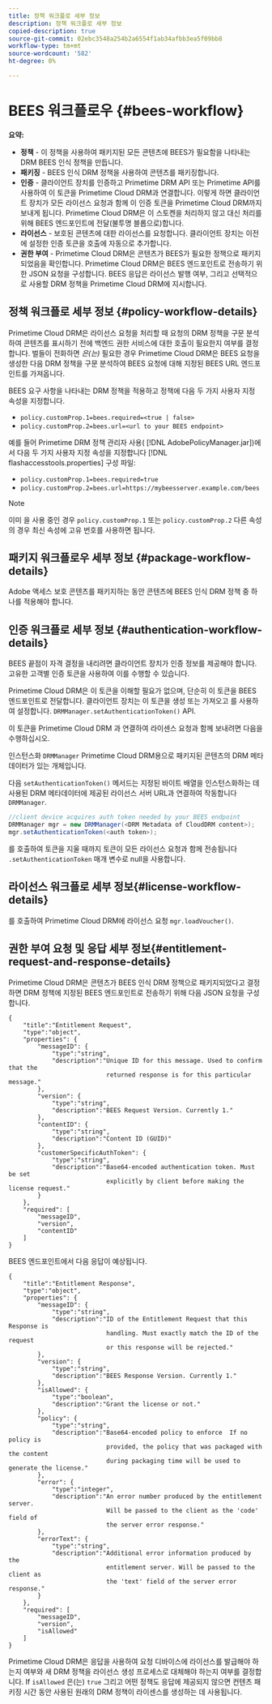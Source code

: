 ```yaml
---
title: 정책 워크플로 세부 정보
description: 정책 워크플로 세부 정보
copied-description: true
source-git-commit: 02ebc3548a254b2a6554f1ab34afbb3ea5f09bb8
workflow-type: tm+mt
source-wordcount: '582'
ht-degree: 0%

---
```


# BEES 워크플로우 {#bees-workflow}

**요약:**

* **정책** - 이 정책을 사용하여 패키지된 모든 콘텐츠에 BEES가 필요함을 나타내는 DRM BEES 인식 정책을 만듭니다.
* **패키징** - BEES 인식 DRM 정책을 사용하여 콘텐츠를 패키징합니다.
* **인증** - 클라이언트 장치를 인증하고 Primetime DRM API 또는 Primetime API를 사용하여 이 토큰을 Primetime Cloud DRM과 연결합니다. 이렇게 하면 클라이언트 장치가 모든 라이선스 요청과 함께 이 인증 토큰을 Primetime Cloud DRM까지 보내게 됩니다. Primetime Cloud DRM은 이 스토켄을 처리하지 않고 대신 처리를 위해 BEES 엔드포인트에 전달(불투명 블롭으로)합니다.
* **라이선스** - 보호된 콘텐츠에 대한 라이선스를 요청합니다. 클라이언트 장치는 이전에 설정한 인증 토큰을 호출에 자동으로 추가합니다.
* **권한 부여** - Primetime Cloud DRM은 콘텐츠가 BEES가 필요한 정책으로 패키지되었음을 확인합니다. Primetime Cloud DRM은 BEES 엔드포인트로 전송하기 위한 JSON 요청을 구성합니다. BEES 응답은 라이선스 발행 여부, 그리고 선택적으로 사용할 DRM 정책을 Primetime Cloud DRM에 지시합니다.

## 정책 워크플로 세부 정보 {#policy-workflow-details}

Primetime Cloud DRM은 라이선스 요청을 처리할 때 요청의 DRM 정책을 구문 분석하여 콘텐츠를 표시하기 전에 백엔드 권한 서비스에 대한 호출이 필요한지 여부를 결정합니다. 벌들이 전화하면 *은(는)* 필요한 경우 Primetime Cloud DRM은 BEES 요청을 생성한 다음 DRM 정책을 구문 분석하여 BEES 요청에 대해 지정된 BEES URL 엔드포인트를 가져옵니다.

BEES 요구 사항을 나타내는 DRM 정책을 적용하고 정책에 다음 두 가지 사용자 지정 속성을 지정합니다.

* `policy.customProp.1=bees.required=<true | false>`
* `policy.customProp.2=bees.url=<url to your BEES endpoint>`

<!--<a id="example_F617FC49A4824C0CB234C92E57D876D3"></a>-->

예를 들어 Primetime DRM 정책 관리자 사용( [!DNL AdobePolicyManager.jar])에서 다음 두 가지 사용자 지정 속성을 지정합니다 [!DNL flashaccesstools.properties] 구성 파일:

* `policy.customProp.1=bees.required=true`
* `policy.customProp.2=bees.url=https://mybeesserver.example.com/bees`

>[!NOTE]
>
>이미 을 사용 중인 경우 `policy.customProp.1` 또는 `policy.customProp.2` 다른 속성의 경우 최신 속성에 고유 번호를 사용하면 됩니다.

## 패키지 워크플로우 세부 정보 {#package-workflow-details}

Adobe 액세스 보호 콘텐츠를 패키지하는 동안 콘텐츠에 BEES 인식 DRM 정책 중 하나를 적용해야 합니다.

## 인증 워크플로 세부 정보 {#authentication-workflow-details}

BEES 끝점이 자격 결정을 내리려면 클라이언트 장치가 인증 정보를 제공해야 합니다. 고유한 고객별 인증 토큰을 사용하여 이를 수행할 수 있습니다.

Primetime Cloud DRM은 이 토큰을 이해할 필요가 없으며, 단순히 이 토큰을 BEES 엔드포인트로 전달합니다. 클라이언트 장치는 이 토큰을 생성 또는 가져오고 를 사용하여 설정합니다. `DRMManager.setAuthenticationToken()` API.

이 토큰을 Primetime Cloud DRM 과 연결하여 라이센스 요청과 함께 보내려면 다음을 수행하십시오.

인스턴스화 `DRMManager` Primetime Cloud DRM용으로 패키지된 콘텐츠의 DRM 메타데이터가 있는 개체입니다.

다음 `setAuthenticationToken()` 메서드는 지정된 바이트 배열을 인스턴스화하는 데 사용된 DRM 메타데이터에 제공된 라이선스 서버 URL과 연결하여 작동합니다 `DRMManager`.

```java
//client device acquires auth token needed by your BEES endpoint  
DRMManager mgr = new DRMManager(<DRM Metadata of CloudDRM content>);  
mgr.setAuthenticationToken(<auth token>);
```

를 호출하여 토큰을 지울 때까지 토큰이 모든 라이선스 요청과 함께 전송됩니다 `.setAuthenticationToken` 매개 변수로 null을 사용합니다.

## 라이선스 워크플로 세부 정보{#license-workflow-details}

를 호출하여 Primetime Cloud DRM에 라이선스 요청 `mgr.loadVoucher()`.

## 권한 부여 요청 및 응답 세부 정보{#entitlement-request-and-response-details}

Primetime Cloud DRM은 콘텐츠가 BEES 인식 DRM 정책으로 패키지되었다고 결정하면 DRM 정책에 지정된 BEES 엔드포인트로 전송하기 위해 다음 JSON 요청을 구성합니다.

```
{
    "title":"Entitlement Request",
    "type":"object",
    "properties": {
        "messageID": {
            "type":"string",
            "description":"Unique ID for this message. Used to confirm that the
                           returned response is for this particular message."
        },
        "version": {
            "type":"string",
            "description":"BEES Request Version. Currently 1."
        },
        "contentID": {
            "type":"string",
            "description":"Content ID (GUID)"
        },
        "customerSpecificAuthToken": {
            "type":"string",
            "description":"Base64-encoded authentication token. Must be set
                           explicitly by client before making the license request."
        }
    },
    "required": [
        "messageID",
        "version",
        "contentID"
    ]
}
```

BEES 엔드포인트에서 다음 응답이 예상됩니다.

```
{
    "title":"Entitlement Response",
    "type":"object",
    "properties": {
        "messageID": {
            "type":"string",
            "description":"ID of the Entitlement Request that this Response is
                           handling. Must exactly match the ID of the request
                           or this response will be rejected."
        },
        "version": {
            "type":"string",
            "description":"BEES Response Version. Currently 1."
        },
        "isAllowed": {
            "type":"boolean",
            "description":"Grant the license or not."
        },
        "policy": {
            "type":"string",
            "description":"Base64-encoded policy to enforce  If no policy is
                           provided, the policy that was packaged with the content
                           during packaging time will be used to generate the license."
        },
        "error": {
            "type":"integer",
            "description":"An error number produced by the entitlement server.
                           Will be passed to the client as the 'code' field of
                           the server error response."
        },
        "errorText": {
            "type":"string",
            "description":"Additional error information produced by the
                           entitlement server. Will be passed to the client as
                           the 'text' field of the server error response."
        }
    },
    "required": [
        "messageID",
        "version",
        "isAllowed"
    ]
}
```

Primetime Cloud DRM은 응답을 사용하여 요청 디바이스에 라이선스를 발급해야 하는지 여부와 새 DRM 정책을 라이선스 생성 프로세스로 대체해야 하는지 여부를 결정합니다. If `isAllowed` 은(는) `true` 그리고 어떤 정책도 응답에 제공되지 않으면 컨텐츠 패키징 시간 동안 사용된 원래의 DRM 정책이 라이센스를 생성하는 데 사용됩니다.
